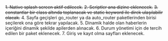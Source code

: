 ~~1. Native splash screen aktif edilecek.~~
~~2. Scriptler ana dizine eklenecek.~~
~~3. constantlar bir class altında toplanacak ve static keyword ile direk ulaşılabilir olacak.~~
4. Sayfa geçişleri go_router ya da auto_router paketlerinden birisi seçilerek ona göre tekrar yapılacak.
5. Dinamik halde olan haberlerin içeriğini dinamik şekilde apilerden alınacak.
6. Durum yönetimi için de tercih edilen bir paket eklenecek.
7. Giriş ve kayıt olma sayfları eklenecek.